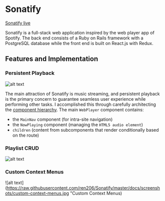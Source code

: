 # Sonatify

[Sonatify live](http://www.sonatify.com "Live link")

Sonatify is a full-stack web application inspired by the web player app of Spotify. The back end consists of a Ruby on Rails framework with a PostgreSQL database while the front end is built on React.js with Redux.

## Features and Implementation

### Persistent Playback

![alt text](https://raw.githubusercontent.com/ren206/Sonatify/master/docs/screenshots/persistent-playback.jpg "Persistent Playback")

The main attraction of Sonatify is music streaming, and persistent playback is the primary concern to guarantee seamless user experience while performing other tasks. I accomplished this through carefully architecting the [component hierarchy](./docs/component-hierarchy).
The main `WebPlayer` component contains:
  * the `MainNav` component (for intra-site navigation)
  * the `NowPlaying` component (managing the `HTML5 audio element`)
  * `children` (content from subcomponents that render conditionally based on the route)

### Playlist CRUD

![alt text](https://raw.githubusercontent.com/ren206/Sonatify/master/docs/screenshots/playlist-crud.jpg "Playlist CRUD")

### Custom Context Menus

![alt text](https://raw.githubusercontent.com/ren206/Sonatify/master/docs/screenshots/custom-context-menus.jpg "Custom Context Menus)
